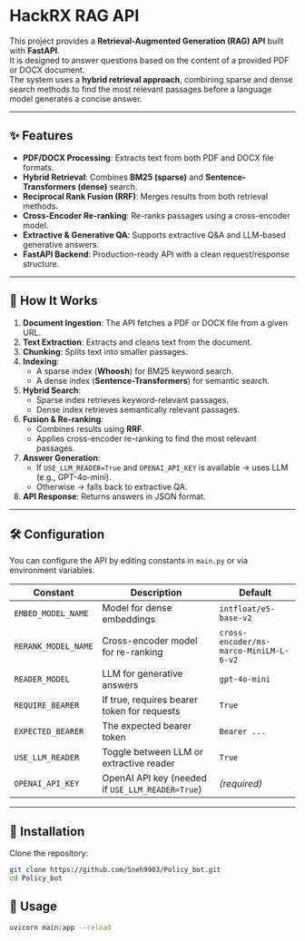 # HackRX RAG API

This project provides a **Retrieval-Augmented Generation (RAG) API** built with **FastAPI**.  
It is designed to answer questions based on the content of a provided PDF or DOCX document.  
The system uses a **hybrid retrieval approach**, combining sparse and dense search methods to find the most relevant passages before a language model generates a concise answer.

---

## ✨ Features

- **PDF/DOCX Processing**: Extracts text from both PDF and DOCX file formats.  
- **Hybrid Retrieval**: Combines **BM25 (sparse)** and **Sentence-Transformers (dense)** search.  
- **Reciprocal Rank Fusion (RRF)**: Merges results from both retrieval methods.  
- **Cross-Encoder Re-ranking**: Re-ranks passages using a cross-encoder model.  
- **Extractive & Generative QA**: Supports extractive Q&A and LLM-based generative answers.  
- **FastAPI Backend**: Production-ready API with a clean request/response structure.  

---

## 🧠 How It Works

1. **Document Ingestion**: The API fetches a PDF or DOCX file from a given URL.  
2. **Text Extraction**: Extracts and cleans text from the document.  
3. **Chunking**: Splits text into smaller passages.  
4. **Indexing**:  
   - A sparse index (**Whoosh**) for BM25 keyword search.  
   - A dense index (**Sentence-Transformers**) for semantic search.  
5. **Hybrid Search**:  
   - Sparse index retrieves keyword-relevant passages.  
   - Dense index retrieves semantically relevant passages.  
6. **Fusion & Re-ranking**:  
   - Combines results using **RRF**.  
   - Applies cross-encoder re-ranking to find the most relevant passages.  
7. **Answer Generation**:  
   - If `USE_LLM_READER=True` and `OPENAI_API_KEY` is available → uses LLM (e.g., GPT-4o-mini).  
   - Otherwise → falls back to extractive QA.  
8. **API Response**: Returns answers in JSON format.  

---

## 🛠️ Configuration

You can configure the API by editing constants in `main.py` or via environment variables.

| Constant             | Description                                      | Default                                     |
|-----------------------|--------------------------------------------------|---------------------------------------------|
| `EMBED_MODEL_NAME`    | Model for dense embeddings                       | `intfloat/e5-base-v2`                       |
| `RERANK_MODEL_NAME`   | Cross-encoder model for re-ranking               | `cross-encoder/ms-marco-MiniLM-L-6-v2`      |
| `READER_MODEL`        | LLM for generative answers                       | `gpt-4o-mini`                               |
| `REQUIRE_BEARER`      | If true, requires bearer token for requests      | `True`                                      |
| `EXPECTED_BEARER`     | The expected bearer token                        | `Bearer ...`                                |
| `USE_LLM_READER`      | Toggle between LLM or extractive reader          | `True`                                      |
| `OPENAI_API_KEY`      | OpenAI API key (needed if `USE_LLM_READER=True`) | *(required)*                                |

---

## 💾 Installation

Clone the repository:

```bash
git clone https://github.com/Sneh9903/Policy_bot.git
cd Policy_bot

```
## 🚀 Usage

```bash
uvicorn main:app --reload
```

